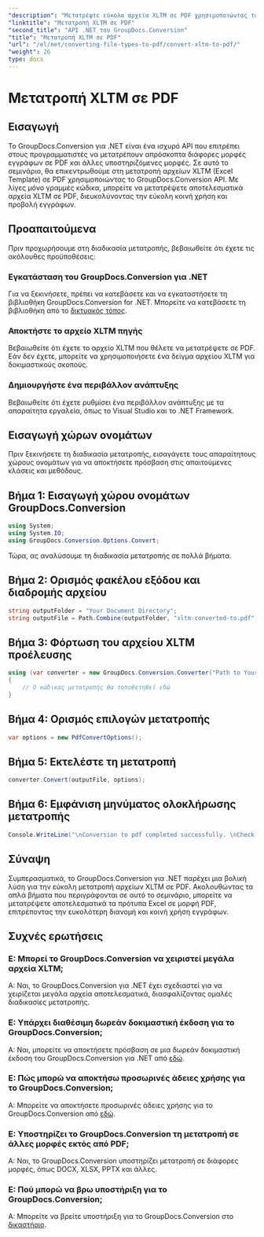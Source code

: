 ```yaml
---
"description": "Μετατρέψτε εύκολα αρχεία XLTM σε PDF χρησιμοποιώντας το GroupDocs.Conversion για .NET. Βελτιστοποιήστε τη διαδικασία μετατροπής εγγράφων."
"linktitle": "Μετατροπή XLTM σε PDF"
"second_title": "API .NET του GroupDocs.Conversion"
"title": "Μετατροπή XLTM σε PDF"
"url": "/el/net/converting-file-types-to-pdf/convert-xltm-to-pdf/"
"weight": 26
type: docs
---
```

# Μετατροπή XLTM σε PDF

## Εισαγωγή
Το GroupDocs.Conversion για .NET είναι ένα ισχυρό API που επιτρέπει στους προγραμματιστές να μετατρέπουν απρόσκοπτα διάφορες μορφές εγγράφων σε PDF και άλλες υποστηριζόμενες μορφές. Σε αυτό το σεμινάριο, θα επικεντρωθούμε στη μετατροπή αρχείων XLTM (Excel Template) σε PDF χρησιμοποιώντας το GroupDocs.Conversion API. Με λίγες μόνο γραμμές κώδικα, μπορείτε να μετατρέψετε αποτελεσματικά αρχεία XLTM σε PDF, διευκολύνοντας την εύκολη κοινή χρήση και προβολή εγγράφων.
## Προαπαιτούμενα
Πριν προχωρήσουμε στη διαδικασία μετατροπής, βεβαιωθείτε ότι έχετε τις ακόλουθες προϋποθέσεις:
### Εγκατάσταση του GroupDocs.Conversion για .NET
Για να ξεκινήσετε, πρέπει να κατεβάσετε και να εγκαταστήσετε τη βιβλιοθήκη GroupDocs.Conversion for .NET. Μπορείτε να κατεβάσετε τη βιβλιοθήκη από το [δικτυακός τόπος](https://releases.groupdocs.com/conversion/net/).
### Αποκτήστε το αρχείο XLTM πηγής
Βεβαιωθείτε ότι έχετε το αρχείο XLTM που θέλετε να μετατρέψετε σε PDF. Εάν δεν έχετε, μπορείτε να χρησιμοποιήσετε ένα δείγμα αρχείου XLTM για δοκιμαστικούς σκοπούς.
### Δημιουργήστε ένα περιβάλλον ανάπτυξης
Βεβαιωθείτε ότι έχετε ρυθμίσει ένα περιβάλλον ανάπτυξης με τα απαραίτητα εργαλεία, όπως το Visual Studio και το .NET Framework.

## Εισαγωγή χώρων ονομάτων
Πριν ξεκινήσετε τη διαδικασία μετατροπής, εισαγάγετε τους απαραίτητους χώρους ονομάτων για να αποκτήσετε πρόσβαση στις απαιτούμενες κλάσεις και μεθόδους.
## Βήμα 1: Εισαγωγή χώρου ονομάτων GroupDocs.Conversion
```csharp
using System;
using System.IO;
using GroupDocs.Conversion.Options.Convert;
```

Τώρα, ας αναλύσουμε τη διαδικασία μετατροπής σε πολλά βήματα.
## Βήμα 2: Ορισμός φακέλου εξόδου και διαδρομής αρχείου
```csharp
string outputFolder = "Your Document Directory";
string outputFile = Path.Combine(outputFolder, "xltm-converted-to.pdf");
```
## Βήμα 3: Φόρτωση του αρχείου XLTM προέλευσης
```csharp
using (var converter = new GroupDocs.Conversion.Converter("Path to Your XLTM File"))
{
    // Ο κώδικας μετατροπής θα τοποθετηθεί εδώ
}
```
## Βήμα 4: Ορισμός επιλογών μετατροπής
```csharp
var options = new PdfConvertOptions();
```
## Βήμα 5: Εκτελέστε τη μετατροπή
```csharp
converter.Convert(outputFile, options);
```
## Βήμα 6: Εμφάνιση μηνύματος ολοκλήρωσης μετατροπής
```csharp
Console.WriteLine("\nConversion to pdf completed successfully. \nCheck output in {0}", outputFolder);
```

## Σύναψη
Συμπερασματικά, το GroupDocs.Conversion για .NET παρέχει μια βολική λύση για την εύκολη μετατροπή αρχείων XLTM σε PDF. Ακολουθώντας τα απλά βήματα που περιγράφονται σε αυτό το σεμινάριο, μπορείτε να μετατρέψετε αποτελεσματικά τα πρότυπα Excel σε μορφή PDF, επιτρέποντας την ευκολότερη διανομή και κοινή χρήση εγγράφων.
## Συχνές ερωτήσεις
### Ε: Μπορεί το GroupDocs.Conversion να χειριστεί μεγάλα αρχεία XLTM;
Α: Ναι, το GroupDocs.Conversion για .NET έχει σχεδιαστεί για να χειρίζεται μεγάλα αρχεία αποτελεσματικά, διασφαλίζοντας ομαλές διαδικασίες μετατροπής.
### Ε: Υπάρχει διαθέσιμη δωρεάν δοκιμαστική έκδοση για το GroupDocs.Conversion;
Α: Ναι, μπορείτε να αποκτήσετε πρόσβαση σε μια δωρεάν δοκιμαστική έκδοση του GroupDocs.Conversion για .NET από [εδώ](https://releases.groupdocs.com/).
### Ε: Πώς μπορώ να αποκτήσω προσωρινές άδειες χρήσης για το GroupDocs.Conversion;
Α: Μπορείτε να αποκτήσετε προσωρινές άδειες χρήσης για το GroupDocs.Conversion από [εδώ](https://purchase.groupdocs.com/temporary-license/).
### Ε: Υποστηρίζει το GroupDocs.Conversion τη μετατροπή σε άλλες μορφές εκτός από PDF;
Α: Ναι, το GroupDocs.Conversion υποστηρίζει μετατροπή σε διάφορες μορφές, όπως DOCX, XLSX, PPTX και άλλες.
### Ε: Πού μπορώ να βρω υποστήριξη για το GroupDocs.Conversion;
Α: Μπορείτε να βρείτε υποστήριξη για το GroupDocs.Conversion στο [δικαστήριο](https://forum.groupdocs.com/c/conversion/11).